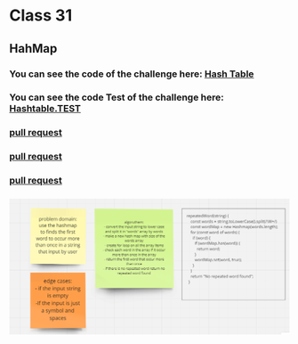 # Class 31

## HahMap 



### You can see the code of the challenge here: [Hash Table](./hashtable/hashtable.js)

### You can see the code Test of the challenge here: [Hashtable.TEST](./hashtable/__tests__/hashtable.test.js)

### [ pull request ](https://github.com/Mohammad-Aljamal/data-structures-and-algorithms/pull/41)
### [ pull request ](https://github.com/Mohammad-Aljamal/data-structures-and-algorithms/pull/42)
### [ pull request ](https://github.com/Mohammad-Aljamal/data-structures-and-algorithms/pull/44)


### ![](./assets/repeatedWord-hashmap.png)






